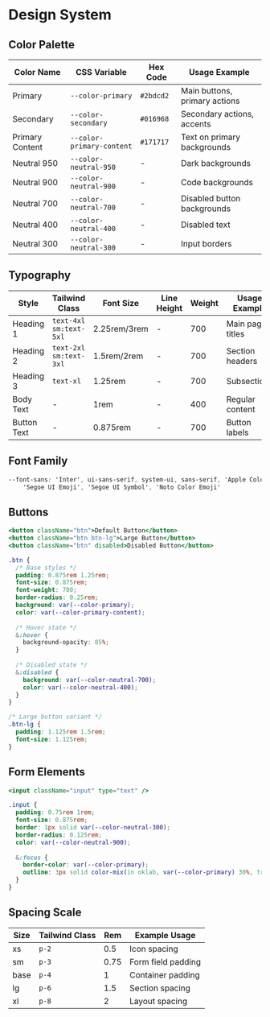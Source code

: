 # Design System

## Color Palette

| Color Name     | CSS Variable          | Hex Code  | Usage Example                 |
| -------------- | -------------------- | --------- | ----------------------------- |
| Primary        | `--color-primary`    | `#2bdcd2` | Main buttons, primary actions |
| Secondary      | `--color-secondary`  | `#016968` | Secondary actions, accents    |
| Primary Content| `--color-primary-content` | `#171717` | Text on primary backgrounds  |
| Neutral 950    | `--color-neutral-950`| -         | Dark backgrounds             |
| Neutral 900    | `--color-neutral-900`| -         | Code backgrounds             |
| Neutral 700    | `--color-neutral-700`| -         | Disabled button backgrounds  |
| Neutral 400    | `--color-neutral-400`| -         | Disabled text                |
| Neutral 300    | `--color-neutral-300`| -         | Input borders               |

## Typography

| Style        | Tailwind Class | Font Size | Line Height | Weight | Usage Example |
| ------------ | -------------- | --------- | ----------- | ------ | ------------- |
| Heading 1    | `text-4xl sm:text-5xl` | 2.25rem/3rem | - | 700 | Main page titles |
| Heading 2    | `text-2xl sm:text-3xl` | 1.5rem/2rem  | - | 700 | Section headers |
| Heading 3    | `text-xl`      | 1.25rem   | - | 700 | Subsections |
| Body Text    | -             | 1rem      | - | 400 | Regular content |
| Button Text  | -             | 0.875rem  | - | 700 | Button labels |

## Font Family

```css
--font-sans: 'Inter', ui-sans-serif, system-ui, sans-serif, 'Apple Color Emoji',
    'Segoe UI Emoji', 'Segoe UI Symbol', 'Noto Color Emoji'
```

## Buttons

```jsx
<button className="btn">Default Button</button>
<button className="btn btn-lg">Large Button</button>
<button className="btn" disabled>Disabled Button</button>
```

```css
.btn {
  /* Base styles */
  padding: 0.875rem 1.25rem;
  font-size: 0.875rem;
  font-weight: 700;
  border-radius: 0.25rem;
  background: var(--color-primary);
  color: var(--color-primary-content);
  
  /* Hover state */
  &:hover {
    background-opacity: 85%;
  }
  
  /* Disabled state */
  &:disabled {
    background: var(--color-neutral-700);
    color: var(--color-neutral-400);
  }
}

/* Large button variant */
.btn-lg {
  padding: 1.125rem 1.5rem;
  font-size: 1.125rem;
}
```

## Form Elements

```jsx
<input className="input" type="text" />
```

```css
.input {
  padding: 0.75rem 1rem;
  font-size: 0.875rem;
  border: 1px solid var(--color-neutral-300);
  border-radius: 0.125rem;
  color: var(--color-neutral-900);
  
  &:focus {
    border-color: var(--color-primary);
    outline: 3px solid color-mix(in oklab, var(--color-primary) 30%, transparent);
  }
}
```

## Spacing Scale

| Size | Tailwind Class | Rem  | Example Usage      |
| ---- | -------------- | ---- | ------------------ |
| xs   | `p-2`          | 0.5  | Icon spacing       |
| sm   | `p-3`          | 0.75 | Form field padding |
| base | `p-4`          | 1    | Container padding  |
| lg   | `p-6`          | 1.5  | Section spacing    |
| xl   | `p-8`          | 2    | Layout spacing     |
